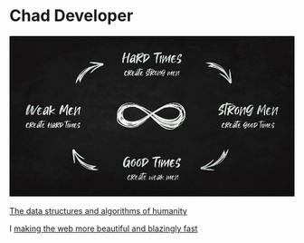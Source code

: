 # Chad Developer

![strong men weak men time](strong%20men%20weak%20men%20time%20loop.png)

[The data structures and algorithms of humanity](The%20data%20structures%20and%20algorithms%20of%20humanity.md)

I [making the web more beautiful and blazingly fast](making%20the%20web%20more%20beautiful%20and%20blazingly%20fast.md)